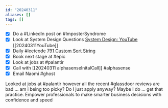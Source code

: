 ```yaml
---
id: "20240311"
aliases: []
tags: []
---
```


- [x] Do a #LinkedIn post on #ImposterSyndrome
- [x] Look at System Design Questions [System Design: YouTube](https://www.youtube.com/watch?v=ghYbFgeqXa0) [[20240311YouTube]]
- [x] Daily #leetcode [791 Custom Sort String](https://leetcode.com/problems/custom-sort-string/description/) 
- [x] Book next stage at #epic
- [x] Look at jobs at #palantir
- [x] Call with [[20240311 alphasenseInitalCall]] #alphasense
- [x] Email Naomi #ghost

Looked at jobs at #palantir however all the recent #glassdoor reviews are bad ... am i being too picky? Do I just apply anyway? Maybe I do ... get that practice.
Empower professionals to make smarter business decisions with confidence and speed
